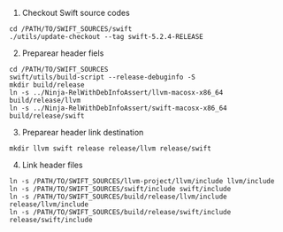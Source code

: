 1. Checkout Swift source codes
```shell script
cd /PATH/TO/SWIFT_SOURCES/swift
./utils/update-checkout --tag swift-5.2.4-RELEASE
```

2. Preparear header fiels
```shell script
cd /PATH/TO/SWIFT_SOURCES
swift/utils/build-script --release-debuginfo -S
mkdir build/release
ln -s ../Ninja-RelWithDebInfoAssert/llvm-macosx-x86_64 build/release/llvm
ln -s ../Ninja-RelWithDebInfoAssert/swift-macosx-x86_64 build/release/swift
```

3. Preparear header link destination
```shell script
mkdir llvm swift release release/llvm release/swift
```

4. Link header files
```shell script
ln -s /PATH/TO/SWIFT_SOURCES/llvm-project/llvm/include llvm/include
ln -s /PATH/TO/SWIFT_SOURCES/swift/include swift/include
ln -s /PATH/TO/SWIFT_SOURCES/build/release/llvm/include release/llvm/include
ln -s /PATH/TO/SWIFT_SOURCES/build/release/swift/include release/swift/include
```
